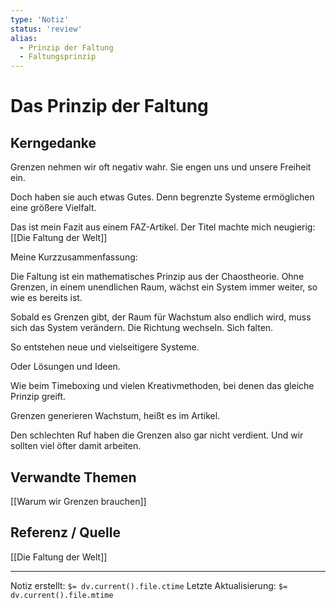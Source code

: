 ```yaml
---
type: 'Notiz'
status: 'review'
alias:
  - Prinzip der Faltung
  - Faltungsprinzip
---
```


# Das Prinzip der Faltung

## Kerngedanke
Grenzen nehmen wir oft negativ wahr. Sie engen uns und unsere Freiheit ein.  
  
Doch haben sie auch etwas Gutes. Denn begrenzte Systeme ermöglichen eine größere Vielfalt.  
  
Das ist mein Fazit aus einem FAZ-Artikel. Der Titel machte mich neugierig: [[Die Faltung der Welt]]
  
Meine Kurzzusammenfassung:  
  
Die Faltung ist ein mathematisches Prinzip aus der Chaostheorie. Ohne Grenzen, in einem unendlichen Raum, wächst ein System immer weiter, so wie es bereits ist.  
  
Sobald es Grenzen gibt, der Raum für Wachstum also endlich wird, muss sich das System verändern. Die Richtung wechseln. Sich falten.  
  
So entstehen neue und vielseitigere Systeme.  
  
Oder Lösungen und Ideen.  
  
Wie beim Timeboxing und vielen Kreativmethoden, bei denen das gleiche Prinzip greift.  
  
Grenzen generieren Wachstum, heißt es im Artikel.  
  
Den schlechten Ruf haben die Grenzen also gar nicht verdient. Und wir sollten viel öfter damit arbeiten.

## Verwandte Themen

[[Warum wir Grenzen brauchen]]

## Referenz / Quelle

[[Die Faltung der Welt]]

---
Notiz erstellt: `$= dv.current().file.ctime`
Letzte Aktualisierung: `$= dv.current().file.mtime`